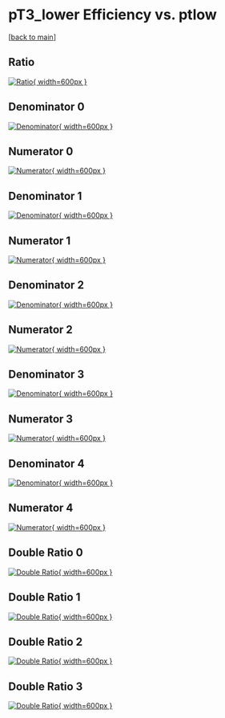 # pT3_lower Efficiency vs. ptlow

[[back to main](./)]



## Ratio

[![Ratio](../mtv/var/pT3_lower_vtr_321_0_eff_ptlow.png){ width=600px }](../mtv/var/pT3_lower_vtr_321_0_eff_ptlow.pdf)

## Denominator 0

[![Denominator](../mtv/den/pT3_lower_vtr_321_0_eff_ptlow_den0.png){ width=600px }](../mtv/den/pT3_lower_vtr_321_0_eff_ptlow_den0.pdf)

## Numerator 0

[![Numerator](../mtv/num/pT3_lower_vtr_321_0_eff_ptlow_num0.png){ width=600px }](../mtv/num/pT3_lower_vtr_321_0_eff_ptlow_num0.pdf)

## Denominator 1

[![Denominator](../mtv/den/pT3_lower_vtr_321_0_eff_ptlow_den1.png){ width=600px }](../mtv/den/pT3_lower_vtr_321_0_eff_ptlow_den1.pdf)

## Numerator 1

[![Numerator](../mtv/num/pT3_lower_vtr_321_0_eff_ptlow_num1.png){ width=600px }](../mtv/num/pT3_lower_vtr_321_0_eff_ptlow_num1.pdf)

## Denominator 2

[![Denominator](../mtv/den/pT3_lower_vtr_321_0_eff_ptlow_den2.png){ width=600px }](../mtv/den/pT3_lower_vtr_321_0_eff_ptlow_den2.pdf)

## Numerator 2

[![Numerator](../mtv/num/pT3_lower_vtr_321_0_eff_ptlow_num2.png){ width=600px }](../mtv/num/pT3_lower_vtr_321_0_eff_ptlow_num2.pdf)

## Denominator 3

[![Denominator](../mtv/den/pT3_lower_vtr_321_0_eff_ptlow_den3.png){ width=600px }](../mtv/den/pT3_lower_vtr_321_0_eff_ptlow_den3.pdf)

## Numerator 3

[![Numerator](../mtv/num/pT3_lower_vtr_321_0_eff_ptlow_num3.png){ width=600px }](../mtv/num/pT3_lower_vtr_321_0_eff_ptlow_num3.pdf)

## Denominator 4

[![Denominator](../mtv/den/pT3_lower_vtr_321_0_eff_ptlow_den4.png){ width=600px }](../mtv/den/pT3_lower_vtr_321_0_eff_ptlow_den4.pdf)

## Numerator 4

[![Numerator](../mtv/num/pT3_lower_vtr_321_0_eff_ptlow_num4.png){ width=600px }](../mtv/num/pT3_lower_vtr_321_0_eff_ptlow_num4.pdf)

## Double Ratio 0

[![Double Ratio](../mtv/ratio/pT3_lower_vtr_321_0_eff_ptlow_ratio0.png){ width=600px }](../mtv/ratio/pT3_lower_vtr_321_0_eff_ptlow_ratio0.pdf)

## Double Ratio 1

[![Double Ratio](../mtv/ratio/pT3_lower_vtr_321_0_eff_ptlow_ratio1.png){ width=600px }](../mtv/ratio/pT3_lower_vtr_321_0_eff_ptlow_ratio1.pdf)

## Double Ratio 2

[![Double Ratio](../mtv/ratio/pT3_lower_vtr_321_0_eff_ptlow_ratio2.png){ width=600px }](../mtv/ratio/pT3_lower_vtr_321_0_eff_ptlow_ratio2.pdf)

## Double Ratio 3

[![Double Ratio](../mtv/ratio/pT3_lower_vtr_321_0_eff_ptlow_ratio3.png){ width=600px }](../mtv/ratio/pT3_lower_vtr_321_0_eff_ptlow_ratio3.pdf)

